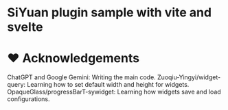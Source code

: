 
# SiYuan plugin sample with vite and svelte

# ❤ Acknowledgements
ChatGPT and Google Gemini: Writing the main code.
Zuoqiu-Yingyi/widget-query: Learning how to set default width and height for widgets.
OpaqueGlass/progressBarT-sywidget: Learning how widgets save and load configurations.